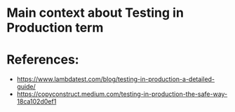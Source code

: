 # Main context about Testing in Production term


# References:
- https://www.lambdatest.com/blog/testing-in-production-a-detailed-guide/
- https://copyconstruct.medium.com/testing-in-production-the-safe-way-18ca102d0ef1